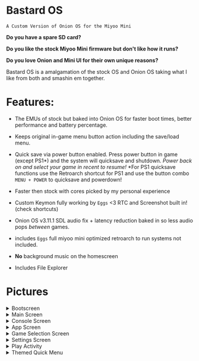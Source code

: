 # Bastard OS
`A Custom Version of Onion OS for the Miyoo Mini`

**Do you have a spare SD card?** 

**Do you like the stock Miyoo Mini firmware but don't like how it runs?** 

**Do you love Onion and Mini UI for their own unique reasons?** 

Bastard OS is a amalgamation of the stock OS and Onion OS taking what I like from both and smashin em together.

# Features:

* The EMUs of stock but baked into Onion OS for faster boot times, better performance and battery percentage.

* Keeps original in-game menu button action including the save/load menu.

* Quick save via power button enabled. Press power button in game (except PS1*) and the system will quicksave and shutdown. *Power back on and select your game in recent to resume!* *For PS1 quicksave functions use the Retroarch shortcut for PS1 and use the button combo `MENU + POWER` to quicksave and powerdown!

* Faster then stock with cores picked by my personal experience

* Custom Keymon fully working by `Eggs` <3 RTC and Screenshot built in! (check shortcuts)

* Onion OS v3.11.1 SDL audio fix + latency reduction baked in so less audio pops *between* games.

* includes `Eggs` full miyoo mini optimized retroarch to run systems not included.

* **No** background music on the homescreen

* Includes File Explorer 

# Pictures

<details><summary>Bootscreen</summary><br>
  
![1](https://user-images.githubusercontent.com/106662128/173907274-950766f1-cd66-4730-a4bf-cc0633828f8c.png )
  
</details>
  
<details><summary>Main Screen</summary><br>
  
![2](https://user-images.githubusercontent.com/106662128/173908176-2651e99b-971c-49d0-b53a-a890eb42c7db.png )

</details>
  
<details><summary>Console Screen</summary><br>
  
![3](https://user-images.githubusercontent.com/106662128/173909450-84646c03-983a-49bd-ab8a-184b1614d3c3.png )

</details>

<details><summary>App Screen</summary><br>
  
![4](https://user-images.githubusercontent.com/106662128/173909584-3ba359be-89e7-4007-80c1-cde10f01dece.png )

</details>

<details><summary>Game Selection Screen</summary><br>
  
![MainUI_014](https://user-images.githubusercontent.com/106662128/173910149-510adff3-c2da-44cc-bb69-a7786cc25f77.png)

</details>
  
<details><summary>Settings Screen</summary><br>
  
![5](https://user-images.githubusercontent.com/106662128/173912185-e4667e03-35f5-401a-a336-81c3caafed81.png)

</details>
  
<details><summary>Play Activity</summary><br>
  
![MainUI_013](https://user-images.githubusercontent.com/106662128/173913876-10b81d35-2fcc-44b0-86ff-e0cb295113b2.png)

</details>
  
<details><summary>Themed Quick Menu</summary><br>
  
![Mega Man Battle Chip Challenge (U)(Wii U)_000](https://user-images.githubusercontent.com/106662128/173912825-57b6d6ec-5855-40d1-846f-d266c0e57e53.png)
  
<details><summary>RetroArch Shortcuts Menu</summary><br>
  
![MainUI_012](https://user-images.githubusercontent.com/106662128/173913162-f992fef6-d122-4454-91f3-aab6cebb3d75.png)
 
<details><summary>RetroArch Shortcuts Installer</summary><br>
  
![The Bastard Installer_000](https://user-images.githubusercontent.com/106662128/173914189-3c331618-87e9-44ba-8065-2223b66d0280.png)
  
<details><summary>Eggs Keymon Display Settings</summary><br>
  
![MainUI_006](https://user-images.githubusercontent.com/106662128/173914588-43caa212-f824-49b2-b557-116e5596f149.png)

<details><summary>Eggs Keymon RTC Settings</summary><br>
  
![MainUI_008](https://user-images.githubusercontent.com/106662128/173914789-3bf10a1d-28f0-44fd-94f1-70e10a18e89e.png)

</details>

# Installation:

You need the 0419 firmware update, upgrade info below

<details><summary>Show upgrade guide from the Trifoce Miyoo Mini Wiki</summary><br>
<a href="https://github.com/TriForceX/MiyooCFW/wiki/Miyoo-Mini#firmware-update-guide" rel="nofollow">Source with picture guide</a>
  
  
<p>Download latest update direct from Miyoo from official <a href="https://lemiyoo.cn/upgrade" rel="nofollow">website</a> or from our <a href="https://drive.google.com/drive/folders/192KkgJ6rTy5gpYRyPIK4D0_apm8bwVlm?usp=sharing" rel="nofollow">backups</a></p>
<p><em><strong>NOTE PLEASE READ FIRST</strong></em></p>
<ol>
<li>use a trustworthy SD card(sandisk, toshiba, etc.)</li>
<li>Make sure miyoo283_fw.img was downloaded correctly (file size: 15,134,744 CRC32:814ED165)&amp; MD5 (miyoo283_fw.img) = 32ce41b44cf9d35f4ee9ceae0ba7827d</li>
</ol>
<p>Additional Tips: Please use a power plug that is not more than 5V, do not upgrade through the computers usb charging,
copy the firmware files to TF card immediately after upgrading the machine do not flash after playing games, otherwise its easy to lose data AND END UP WITH A brick!:)</p>
<p><em><strong>Note: VERY IMPORTANT Remove the battery first then proceed with the upgrade!</strong></em>
Step 1 Download Miyoo283_fw. Img firmware &amp; the A wild card zip.
Step 2 Copying TF cards connect to a computer through a card reader then copy the downloaded Miyoo283_Fw. img firmware directly to the root directory of the TF card.
Step 3 Upgrading Do not power off during upgrade! You can't press the power button! It turns into bricks!</p>
<ol>
<li>Power off remove the battery</li>
<li>Install the TF card back</li>
<li>Power on through Type C plug the data cable and enter charging state</li>
<li>Do not press the power button. It will enter the firmware upgrade state automatically.</li>
<li>The upgrade takes about 2 minutes after the update it will enter a charging state only then remove the cable very important as its still writing to internal NAND.</li>
</ol>
<p>Step 4 Please delete the Miyoo283_fw. Img firmware copied from the TF card after the upgrade!
Step 5 Copy (first backup your card,you will loose your saved data)Copy APP, Emu, RApp, RetroArch from the wild card folder that you downloaded to the TF card and directly overwrite any files is ask to.```</p>
<p>Additional Tips: Please use a power plug that is not more than 5V, do not upgrade through the computers usb charging,
copy the firmware files to TF card immediately after upgrading the machine do not start playing games, otherwise its easy to lose data AND END UP WITH A brick! :)</p>
</details>

ALWAYS BACKUP YOUR GAMES AND SAVES/STATES. RECCOMENDED USING THIS ON AN EXTRA CARD AS ITS MAINLY FOR PERSONAL USE.

1. `Delete all partitions of your SD card and format to Fat32`
2. `Copy the contents of "Bastard OS SD Files" to your fresh SD` 
3. `Instert SD to Miyoo Mini and turn on`
4. `Go through the installer. All EMUs will install AUTOMATICALLY`
5. `If you want to install any Retroarch shortcuts then select them in the installer`
3. `The mini will shutdown and you are all done!`

**Copy over roms and saves as needed and enjoy!**

# Shortcuts:

*Menu button:* Opens stock menu that can save state, load state and change EMU

Shortcuts via `Eggs`:

*START button:* Adjust the brightness by pressing L2/R2 while holding down.

*SELECT button:* Adjust the internal digital volume by pressing L2/R2 while holding down. (-30dB \~ +30dB, 3dB step) Pressing SELECT + L2 + R2 to reset to 0dB. - Digital volume setting value is not saved and will be restored if the application initializes - Because of the analog wheel, this feature is not likely to be used very often, but it may be useful if sound is too loud or too quiet.

*During suspend - MENU button:* Take a screenshot. a png file will be saved in /Screenshots in SD. (Same function as scrshot app)

*During suspend - START button:* Adjust internal clock. (Same function as clock daemon) Clock setting is saved as currentTime.txt in the same directory as keymon. - Note that some applications may have problems if the time is changed during execution.

*During suspend - SELECT button:* Adjust LCD parameters. (Luma / Hue / Saturation / Contrast) - No need to reboot after adjustment.

*Power button ingame (EXCEPT PSX):* Pressing in all emus BUT PSX will auto-save and shutdown. When powering on you can open the save state by going into recents or finding game file

**-if battery falls below about 4% the device will AutoSave & Exit**

# Locations:

Roms: SD:\\Roms

Game save location: `SD:\Emu\(game system)\config\saves\(game system)\(core)`

Game states location: `SD:\Roms\(game system)\(core)`

Game auto state location: `SD:\Emu\(game system)\config\states\(game system)\(core)`

Bios: `SD:\Emu\(game system)`

\*PS1 has its states and memcards self contained here:

`SD:\Emu\PS\.pcsx`

# Credits & Thanks:

Onion Os team for making a framework for me to play around in, you are all the best!
* The Onion OS team: `Sichroteph, jimgraygit, PixelShift-gb, asiansteev, Codeudan and squallstar`

* `eggs` the maker of the custom keymon and miyoo wizard. You have personally helped me overcome many issues!

* `shauninman` maker of Mini UI and custom cores. I have learned alot from your talk in the discord!

* `Saí` Helping with themeing ideas, making the new logo and giving ideas!
 
* `Jeltron` Icons for Home screen

* `Andrean Prabowo` Flat set icons for apps


If we can turn this into a community project making it OUR bastard OS by tweaking it and making it better and better then I would be happy with that. Thanks to all the dev community including the Retro Game Handhelds discord for being amazing
